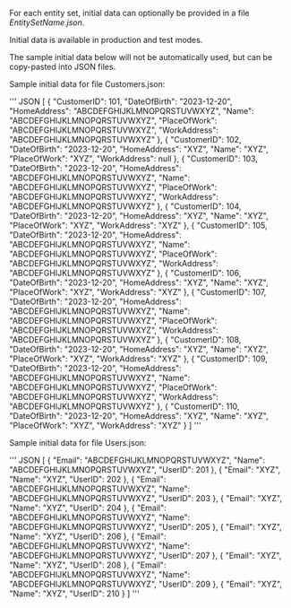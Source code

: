 For each entity set, initial data can optionally be provided in a file *EntitySetName.json*.

Initial data is available in production and test modes.

The sample initial data below will not be automatically used, but can be copy-pasted into JSON files.

Sample initial data for file Customers.json:

''' JSON
[
    {
        "CustomerID": 101,
        "DateOfBirth": "2023-12-20",
        "HomeAddress": "ABCDEFGHIJKLMNOPQRSTUVWXYZ",
        "Name": "ABCDEFGHIJKLMNOPQRSTUVWXYZ",
        "PlaceOfWork": "ABCDEFGHIJKLMNOPQRSTUVWXYZ",
        "WorkAddress": "ABCDEFGHIJKLMNOPQRSTUVWXYZ"
    },
    {
        "CustomerID": 102,
        "DateOfBirth": "2023-12-20",
        "HomeAddress": "XYZ",
        "Name": "XYZ",
        "PlaceOfWork": "XYZ",
        "WorkAddress": null
    },
    {
        "CustomerID": 103,
        "DateOfBirth": "2023-12-20",
        "HomeAddress": "ABCDEFGHIJKLMNOPQRSTUVWXYZ",
        "Name": "ABCDEFGHIJKLMNOPQRSTUVWXYZ",
        "PlaceOfWork": "ABCDEFGHIJKLMNOPQRSTUVWXYZ",
        "WorkAddress": "ABCDEFGHIJKLMNOPQRSTUVWXYZ"
    },
    {
        "CustomerID": 104,
        "DateOfBirth": "2023-12-20",
        "HomeAddress": "XYZ",
        "Name": "XYZ",
        "PlaceOfWork": "XYZ",
        "WorkAddress": "XYZ"
    },
    {
        "CustomerID": 105,
        "DateOfBirth": "2023-12-20",
        "HomeAddress": "ABCDEFGHIJKLMNOPQRSTUVWXYZ",
        "Name": "ABCDEFGHIJKLMNOPQRSTUVWXYZ",
        "PlaceOfWork": "ABCDEFGHIJKLMNOPQRSTUVWXYZ",
        "WorkAddress": "ABCDEFGHIJKLMNOPQRSTUVWXYZ"
    },
    {
        "CustomerID": 106,
        "DateOfBirth": "2023-12-20",
        "HomeAddress": "XYZ",
        "Name": "XYZ",
        "PlaceOfWork": "XYZ",
        "WorkAddress": "XYZ"
    },
    {
        "CustomerID": 107,
        "DateOfBirth": "2023-12-20",
        "HomeAddress": "ABCDEFGHIJKLMNOPQRSTUVWXYZ",
        "Name": "ABCDEFGHIJKLMNOPQRSTUVWXYZ",
        "PlaceOfWork": "ABCDEFGHIJKLMNOPQRSTUVWXYZ",
        "WorkAddress": "ABCDEFGHIJKLMNOPQRSTUVWXYZ"
    },
    {
        "CustomerID": 108,
        "DateOfBirth": "2023-12-20",
        "HomeAddress": "XYZ",
        "Name": "XYZ",
        "PlaceOfWork": "XYZ",
        "WorkAddress": "XYZ"
    },
    {
        "CustomerID": 109,
        "DateOfBirth": "2023-12-20",
        "HomeAddress": "ABCDEFGHIJKLMNOPQRSTUVWXYZ",
        "Name": "ABCDEFGHIJKLMNOPQRSTUVWXYZ",
        "PlaceOfWork": "ABCDEFGHIJKLMNOPQRSTUVWXYZ",
        "WorkAddress": "ABCDEFGHIJKLMNOPQRSTUVWXYZ"
    },
    {
        "CustomerID": 110,
        "DateOfBirth": "2023-12-20",
        "HomeAddress": "XYZ",
        "Name": "XYZ",
        "PlaceOfWork": "XYZ",
        "WorkAddress": "XYZ"
    }
]
'''

Sample initial data for file Users.json:

''' JSON
[
    {
        "Email": "ABCDEFGHIJKLMNOPQRSTUVWXYZ",
        "Name": "ABCDEFGHIJKLMNOPQRSTUVWXYZ",
        "UserID": 201
    },
    {
        "Email": "XYZ",
        "Name": "XYZ",
        "UserID": 202
    },
    {
        "Email": "ABCDEFGHIJKLMNOPQRSTUVWXYZ",
        "Name": "ABCDEFGHIJKLMNOPQRSTUVWXYZ",
        "UserID": 203
    },
    {
        "Email": "XYZ",
        "Name": "XYZ",
        "UserID": 204
    },
    {
        "Email": "ABCDEFGHIJKLMNOPQRSTUVWXYZ",
        "Name": "ABCDEFGHIJKLMNOPQRSTUVWXYZ",
        "UserID": 205
    },
    {
        "Email": "XYZ",
        "Name": "XYZ",
        "UserID": 206
    },
    {
        "Email": "ABCDEFGHIJKLMNOPQRSTUVWXYZ",
        "Name": "ABCDEFGHIJKLMNOPQRSTUVWXYZ",
        "UserID": 207
    },
    {
        "Email": "XYZ",
        "Name": "XYZ",
        "UserID": 208
    },
    {
        "Email": "ABCDEFGHIJKLMNOPQRSTUVWXYZ",
        "Name": "ABCDEFGHIJKLMNOPQRSTUVWXYZ",
        "UserID": 209
    },
    {
        "Email": "XYZ",
        "Name": "XYZ",
        "UserID": 210
    }
]
'''
